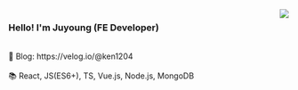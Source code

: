 <img align='right' src="https://github-readme-stats.vercel.app/api?username=tTab1204&show_icons=true&theme=tokyonight" />

### Hello! I'm Juyoung (FE Developer) 

<br />
🔧 Blog: https://velog.io/@ken1204 <br /> <br />
📚 React, JS(ES6+), TS, Vue.js, Node.js, MongoDB



